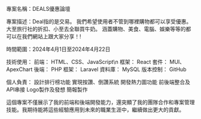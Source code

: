 專案名稱：DEALS優惠論壇

專案描述：Deal指的是交易。
我們希望使用者不管到哪裡購物都可以享受優惠。
大至旅行社的折扣、小至去全聯買牛奶。
涵蓋購物、美食、電腦、娛樂等等的都可以在我們網站上跟大家分享！!

時間範圍：2024年4月1日至2024年4月22日

技術使用：
前端： HTML、CSS、JavaScript\n
框架： React
套件： MUI、ApexChart
後端： PHP
框架： Laravel
資料庫： MySQL
版本控制： GitHub

個人負責：
設計排行榜功能
實現按讚、倒讚系統
開發熱力圖功能
前後端整合及API串接
Logo製作及發想
簡報製作

這個專案不僅展示了我的前端和後端開發能力，還突顯了我的團隊合作和專案管理技能。我期待能將這些經驗應用到未來的職業生涯中，繼續做出更大的貢獻。
